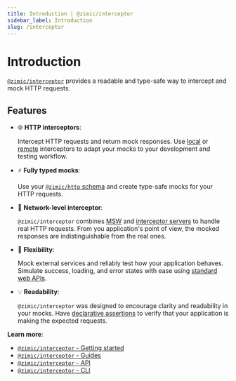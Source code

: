 ```yaml
---
title: Introduction | @zimic/interceptor
sidebar_label: Introduction
slug: /interceptor
---
```


# Introduction

[`@zimic/interceptor`](/docs/zimic-interceptor/1-index.md) provides a readable and type-safe way to intercept and mock
HTTP requests.

## Features

- :globe_with_meridians: **HTTP interceptors**:

  Intercept HTTP requests and return mock responses. Use [local](/docs/zimic-interceptor/guides/1-local-interceptors.md)
  or [remote](/docs/zimic-interceptor/guides/2-remote-interceptors.md) interceptors to adapt your mocks to your
  development and testing workflow.

- :zap: **Fully typed mocks**:

  Use your [`@zimic/http` schema](/docs/zimic-http/guides/1-http-schemas.md) and create type-safe mocks for your HTTP
  requests.

- :link: **Network-level interceptor**:

  `@zimic/interceptor` combines [MSW](https://github.com/mswjs/msw) and
  [interceptor servers](/docs/zimic-interceptor/cli/1-server.md) to handle real HTTP requests. From you application's
  point of view, the mocked responses are indistinguishable from the real ones.

- :wrench: **Flexibility**:

  Mock external services and reliably test how your application behaves. Simulate success, loading, and error states
  with ease using [standard web APIs](https://developer.mozilla.org/docs/Web/API).

- :bulb: **Readability**:

  `@zimic/interceptor` was designed to encourage clarity and readability in your mocks. Have
  [declarative assertions](/docs/zimic-interceptor/guides/7-declarative-assertions.md) to verify that your application
  is making the expected requests.

**Learn more**:

- [`@zimic/interceptor` - Getting started](/docs/zimic-interceptor/2-getting-started.mdx)
- [`@zimic/interceptor` - Guides](/docs/interceptor/guides)
- [`@zimic/interceptor` - API](/docs/interceptor/api)
- [`@zimic/interceptor` - CLI](/docs/interceptor/cli)
